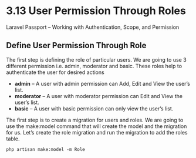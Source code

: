 # 3.13 User Permission Through Roles

Laravel Passport – Working with Authentication, Scope, and Permission

## Define User Permission Through Role

The first step is defining the role of particular users. We are going to use 3 different permission i.e. admin, moderator and basic. These roles help to authenticate the user for desired actions

- **admin** – A user with admin permission can Add, Edit and View the user’s list.
- **moderator** – A user with moderator permission can Edit and View the user’s list.
- **basic** – A user with basic permission can only view the user’s list.

The first step is to create a migration for users and roles. We are going to use the make:model command that will create the model and the migration for us. Let’s create the role migration and run the migration to add the roles table.

```shell
php artisan make:model -m Role
```